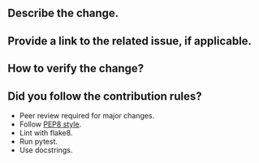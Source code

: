 ## Describe the change.


## Provide a link to the related issue, if applicable.


## How to verify the change?


## Did you follow the contribution rules?
- Peer review required for major changes.
- Follow [PEP8 style](https://peps.python.org/pep-0008/).
- Lint with flake8.
- Run pytest.
- Use docstrings.
